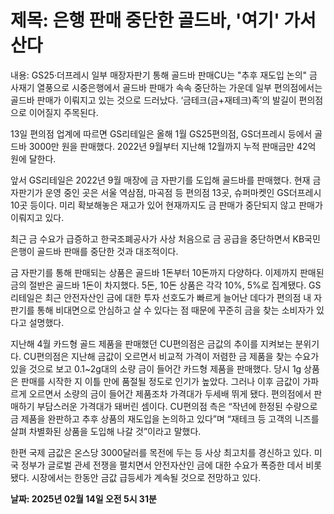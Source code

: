 # **제목: 은행 판매 중단한 골드바, '여기' 가서 산다**

  내용: GS25·더프레시 일부 매장자판기 통해 골드바 판매CU는 "추후 재도입 논의" 금 사재기 열풍으로 시중은행에서 골드바 판매가 속속 중단하는 가운데 일부 편의점에서는 골드바 판매가 이뤄지고 있는 것으로 드러났다. ‘금테크(금+재테크)족’의 발길이 편의점으로 이어질지 주목된다. 

13일 편의점 업계에 따르면 GS리테일은 올해 1월 GS25편의점, GS더프레시 등에서 골드바 3000만 원을 판매했다. 2022년 9월부터 지난해 12월까지 누적 판매금만 42억 원에 달한다.

앞서 GS리테일은 2022년 9월 매장에 금 자판기를 도입해 골드바를 판매했다. 현재 금 자판기가 운영 중인 곳은 서울 역삼점, 마곡점 등 편의점 13곳, 슈퍼마켓인 GS더프레시 10곳 등이다. 미리 확보해놓은 재고가 있어 현재까지도 금 판매가 중단되지 않고 판매가 이뤄지고 있다. 

최근 금 수요가 급증하고 한국조폐공사가 사상 처음으로 금 공급을 중단하면서 KB국민은행이 골드바 판매를 중단한 것과 대조적이다. 

금 자판기를 통해 판매되는 상품은 골드바 1돈부터 10돈까지 다양하다. 이제까지 판매된 금의 절반은 골드바 1돈이 차지했다. 5돈, 10돈 상품은 각각 10%, 5%로 집계됐다. GS리테일은 최근 안전자산인 금에 대한 투자 선호도가 빠르게 늘어난 데다가 편의점 내 자판기를 통해 비대면으로 안심하고 살 수 있다는 점 때문에 꾸준히 금을 찾는 소비자가 있다고 설명했다.

지난해 4월 카드형 골드 제품을 판매했던 CU편의점은 금값의 추이를 지켜보는 분위기다. CU편의점은 지난해 금값이 오르면서 비교적 가격이 저렴한 금 제품을 찾는 수요가 있을 것으로 보고 0.1~2g대의 소량 금이 들어간 카드형 제품을 판매했다. 당시 1g 상품은 판매를 시작한 지 이틀 만에 품절될 정도로 인기가 높았다. 그러나 이후 금값이 가파르게 오르면서 소량의 금이 들어간 제품조차 가격대가 두세배 뛰게 됐다. 편의점에서 판매하기 부담스러운 가격대가 돼버린 셈이다. CU편의점 측은 “작년에 한정된 수량으로 금 제품을 완판하고 추후 상품의 재도입을 논의하고 있다”며 “재테크 등 고객의 니즈를 살펴 차별화된 상품을 도입해 나갈 것”이라고 말했다.

한편 국제 금값은 온스당 3000달러를 목전에 두는 등 사상 최고치를 경신하고 있다. 미국 정부가 글로벌 관세 전쟁을 펼치면서 안전자산인 금에 대한 수요가 폭증한 데서 비롯됐다. 시장에서는 한동안 금값 급등세가 계속될 것으로 전망하고 있다.

  **날짜: 2025년 02월 14일 오전 5시 31분**
